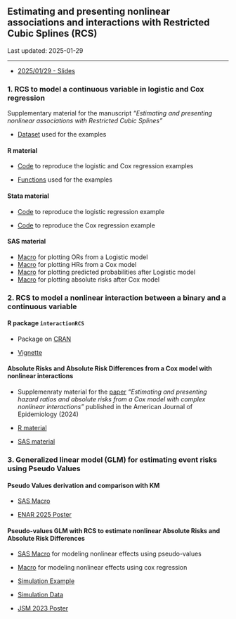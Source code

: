 
## Estimating and presenting nonlinear associations and interactions with Restricted Cubic Splines (RCS)

Last updated: 2025-01-29

------------------------------------------------------------------------

- [2025/01/29 - Slides](https://github.com/andreabellavia/RCSplines/blob/main/continuous/2025_01_29_catalyst_Bellavia_.pdf)

### 1. RCS to model a continuous variable in logistic and Cox regression

Supplementary material for the manuscript *“Estimating and presenting
nonlinear associations with Restricted Cubic Splines”*

- [Dataset](https://github.com/andreabellavia/RCSplines/blob/main/continuous/data_example.xlsx)
  used for the examples

#### R material

- [Code](https://github.com/andreabellavia/RCSplines/blob/main/continuous/R/rcs_logistic_cox.qmd)
  to reproduce the logistic and Cox regression examples

- [Functions](https://github.com/andreabellavia/RCSplines/blob/main/continuous/R/R_functions.R)
  used for the examples

#### Stata material

- [Code](https://github.com/andreabellavia/RCSplines/blob/main/continuous/Stata/rcs_logistic.do)
  to reproduce the logistic regression example

- [Code](https://github.com/andreabellavia/RCSplines/blob/main/continuous/Stata/rcs_cox.do)
  to reproduce the Cox regression example

#### SAS material

- [Macro](https://github.com/andreabellavia/RCSplines/blob/main/continuous/SAS/OR_spline.sas)
  for plotting ORs from a Logistic model
- [Macro](https://github.com/andreabellavia/RCSplines/blob/main/continuous/SAS/HR_splines.sas)
  for plotting HRs from a Cox model
- [Macro](https://github.com/andreabellavia/RCSplines/blob/main/continuous/SAS/logistic_splines_evprob.sas)
  for plotting predicted probabilities after Logistic model
- [Macro](https://github.com/andreabellavia/RCSplines/blob/main/continuous/SAS/cox_splines_eventprob.sas)
  for plotting absolute risks after Cox model

### 2. RCS to model a nonlinear interaction between a binary and a continuous variable

#### R package `interactionRCS`

- Package on [CRAN](https://cran.r-project.org/package=interactionRCS)

- [Vignette](https://cran.r-project.org/web/packages/interactionRCS/vignettes/vignette.html)

#### Absolute Risks and Absolute Risk Differences from a Cox model with nonlinear interactions

- Supplemenraty material for the
  [paper](https://academic.oup.com/aje/article/193/8/1155/7678921)
  *“Estimating and presenting hazard ratios and absolute risks from a
  Cox model with complex nonlinear interactions”* published in the
  American Journal of Epidemiology (2024)

- [R
  material](https://timi.org/wp-content/uploads/2023/11/R-material.zip)

- [SAS
  material](https://timi.org/wp-content/uploads/2023/09/SAS-macros_rev.txt)

### 3. Generalized linear model (GLM) for estimating event risks using Pseudo Values

#### Pseudo Values derivation and comparison with KM

- [SAS Macro](https://github.com/andreabellavia/RCSplines/blob/main/continuous/pseudovalues/Deriving_Pseudo_Values_Macro.sas)

- [ENAR 2025 Poster](https://github.com/andreabellavia/RCSplines/blob/main/continuous/pseudovalues/ENAR_poster_final.pdf)

#### Pseudo-values GLM with RCS to estimate nonlinear Absolute Risks and Absolute Risk Differences

- [SAS Macro](https://github.com/andreabellavia/RCSplines/blob/main/continuous/pseudovalues/Macro_Splines_Pseudo.sas) 
  for modeling nonlinear effects using pseudo-values

- [Macro](https://github.com/andreabellavia/RCSplines/blob/main/continuous/pseudovalues/Macro_Splines_Cox.sas)
  for modeling nonlinear effects using cox regression

- [Simulation Example](https://github.com/andreabellavia/RCSplines/blob/main/continuous/pseudovalues/SAS_Simulation_Example.sas) 
  
- [Simulation Data](https://github.com/andreabellavia/RCSplines/blob/main/continuous/pseudovalues/simdatafinal.sas7bdat)

- [JSM 2023 Poster](https://github.com/andreabellavia/RCSplines/blob/main/continuous/pseudovalues/JSM_poster_final_HR.pdf)
  

